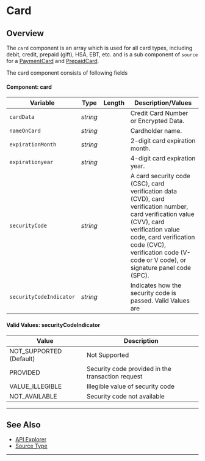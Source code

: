 # Card

## Overview

The `card` component is an array which is used for all card types, including debit, credit, prepaid (gift), HSA, EBT, etc. and is a sub component of `source` for a [PaymentCard](../Guides-Info/Payment-Source/Source-Type.md) and [PrepaidCard](../Guides-Info/Payment-Source/Gift-Card.md).

The card component consists of following fields

#### Component: card

| Variable | Type | Length | Description/Values |
| -------- | -- | ------------ | ------------------ |
| `cardData` | *string* |  | Credit Card Number or Encrypted Data. |
| `nameOnCard` | *string* |  | Cardholder name. |
| `expirationMonth` | *string* |  | 2-digit card expiration month. |
| `expirationyear` | *string* |  | 4-digit card expiration year. |
| `securityCode` | *string* |  | A card security code (CSC), card verification data (CVD), card verification number, card verification value (CVV), card verification value code, card verification code (CVC), verification code (V-code or V code), or signature panel code (SPC). |
| `securityCodeIndicator` | *string* |  | Indicates how the security code is passed. Valid Values are |

#### Valid Values: securityCodeIndicator

| Value | Description |
| ----- | --------- |
| NOT_SUPPORTED (Default) | Not Supported |
| PROVIDED | Security code provided in the transaction request |
| VALUE_ILLEGIBLE | Illegible value of security code |
| NOT_AVAILABLE | Security code not available |

---

## See Also

- [API Explorer](url)
- [Source Type](../Guides/Payment-Sources/Source-Type.md)

---
